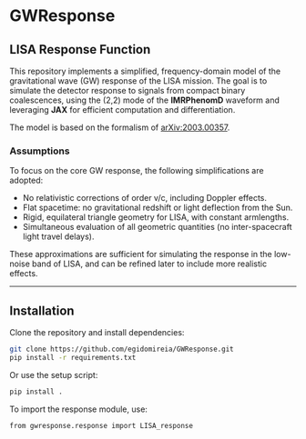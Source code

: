 # GWResponse
## LISA Response Function

This repository implements a simplified, frequency-domain model of the gravitational wave (GW) response of the LISA mission. The goal is to simulate the detector response to signals from compact binary coalescences, using the (2,2) mode of the **IMRPhenomD** waveform and leveraging **JAX** for efficient computation and differentiation.

The model is based on the formalism of [arXiv:2003.00357](https://arxiv.org/abs/2003.00357).

### Assumptions

To focus on the core GW response, the following simplifications are adopted:

- No relativistic corrections of order v/c, including Doppler effects.
- Flat spacetime: no gravitational redshift or light deflection from the Sun.
- Rigid, equilateral triangle geometry for LISA, with constant armlengths.
- Simultaneous evaluation of all geometric quantities (no inter-spacecraft light travel delays).

These approximations are sufficient for simulating the response in the low-noise band of LISA, and can be refined later to include more realistic effects.

---

## Installation

Clone the repository and install dependencies:

```bash
git clone https://github.com/egidomireia/GWResponse.git
pip install -r requirements.txt
```

Or use the setup script:
```bash
pip install .
```

To import the response module, use:
```bash
from gwresponse.response import LISA_response
```
